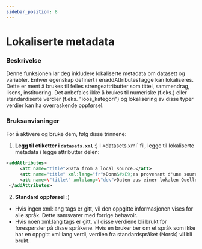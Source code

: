 ```yaml
---
sidebar_position: 8
---
```

# Lokaliserte metadata

### Beskrivelse
Denne funksjonen lar deg inkludere lokaliserte metadata om datasett og variabler. Enhver egenskap definert i enaddAttributesTagge kan lokaliseres. Dette er ment å brukes til felles strengeattributter som tittel, sammendrag, lisens, instituering. Det anbefales ikke å brukes til numeriske (f.eks.) eller standardiserte verdier (f.eks. "ioos_kategori") og lokalisering av disse typer verdier kan ha overraskende oppførsel.

### Bruksanvisninger
For å aktivere og bruke dem, følg disse trinnene:

1.  **Legg til etiketter i `datasets.xml`** :)
I «datasets.xml` fil, legge til lokaliserte metadata i legge attributter delen:
   ```xml
   <addAttributes>
        <att name="title">Data from a local source.</att>
        <att name="title" xml:lang="fr">Donn&#xE9;es provenant d'une source locale.</att>
        <att name=\"title\" xml:lang=\"de\">Daten aus einer lokalen Quelle.</att>
    </addAttributes>
   ```

2.  **Standard oppførsel** :)
   - Hvis ingen xml:lang tags er gitt, vil den oppgitte informasjonen vises for alle språk. Dette samsvarer med forrige behavoir.
   - Hvis noen xml:lang tags er gitt, vil disse verdiene bli brukt for forespørsler på disse språkene. Hvis en bruker ber om et språk som ikke har en oppgitt xml:lang verdi, verdien fra standardspråket (Norsk) vil bli brukt.
